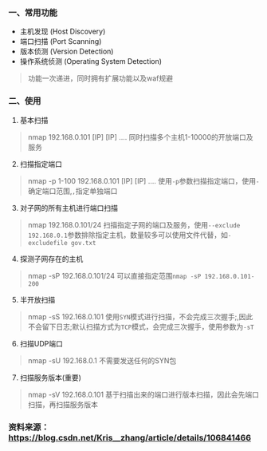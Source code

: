 ### 一、常用功能
- 主机发现 (Host Discovery)
- 端口扫描 (Port Scanning)
- 版本侦测 (Version Detection)
- 操作系统侦测 (Operating System Detection)
> 功能一次递进，同时拥有扩展功能以及waf规避

### 二、使用
1. 基本扫描
> nmap 192.168.0.101 [IP] [IP] ....
> 同时扫描多个主机1-10000的开放端口及服务

2. 扫描指定端口
> nmap -p 1-100 192.168.0.101 [IP] [IP] ....
> 使用`-p`参数扫描指定端口，使用`-`确定端口范围,`,`指定单独端口

3. 对子网的所有主机进行端口扫描
> nmap 192.168.0.101/24
> 扫描指定子网的端口及服务，使用`--exclude 192.168.0.1`参数排除指定主机，数量较多可以使用文件代替，如`-excludefile gov.txt`

4. 探测子网存在的主机
> nmap -sP 192.168.0.101/24 
>  可以直接指定范围`nmap -sP 192.168.0.101-200`

5. 半开放扫描
> nmap -sS 192.168.0.101 
> 使用`SYN`模式进行扫描，不会完成三次握手;,因此不会留下日志;默认扫描方式为`TCP`模式，会完成三次握手，使用参数为`-sT`

6. 扫描UDP端口
> nmap -sU 192.168.0.1
> 不需要发送任何的SYN包

7. 扫描服务版本(重要)
> nmap -sV 192.168.0.101
> 基于扫描出来的端口进行版本扫描，因此会先端口扫描，再扫描服务版本

### 资料来源：https://blog.csdn.net/Kris__zhang/article/details/106841466
